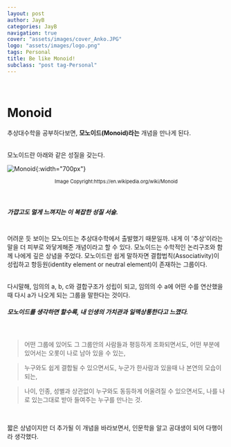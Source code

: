 ```yaml
---
layout: post
author: JayB
categories: JayB
navigation: true
cover: "assets/images/cover_Anko.JPG"
logo: "assets/images/logo.png"
tags: Personal
title: Be like Monoid!
subclass: "post tag-Personal"
---
```


<br>

# Monoid

추상대수학을 공부하다보면, <strong>모노이드(Monoid)라는</strong> 개념을 만나게 된다.

<br>
모노이드란 아래와 같은 성질을 갖는다.

![Monoid](https://user-images.githubusercontent.com/59648602/105717221-26d4bb00-5f20-11eb-99c5-98a4a18a4456.png){:width="700px"}

<div style="text-align: center"><span style="font-size:.8em;">Image Copyright:https://en.wikipedia.org/wiki/Monoid</span></div><br>

<br>

##### 가깝고도 멀게 느껴지는 이 복잡한 성질 서술.

<br>
어려운 듯 보이는 모노이드는 추상대수학에서 출발했기 때문일까. 내게 이 '추상'이라는 말을 더 피부로 와닿게해준 개념이라고 할 수 있다. 모노이드는 수학적인 논리구조와 함께 나에게 깊은 상념을 주었다. 모노이드란 쉽게 말하자면 결합법칙(Associativity)이 성립하고 항등원(identity element or neutral element)이 존재하는 그룹이다. 
<br>
<br>

다시말해, 임의의 a, b, c와 결합구조가 성립이 되고, 임의의 수 a에 어떤 수를 연산했을 때 다시 a가 나오게 되는 그룹을 말한다는 것이다.

##### 모노이드를 생각하면 할수록, 내 인생의 가치관과 일맥상통한다고 느꼈다.

<br>

> 어떤 그룹에 있어도 그 그룹안의 사람들과 평등하게 조화되면서도, 어떤 부분에 있어서는 오롯이 나로 남아 있을 수 있는,

> 누구와도 쉽게 결합될 수 있으면서도, 누군가 한사람과 있을때 나 본연의 모습이 되는,

> 나이, 인종, 성별과 상관없이 누구와도 동등하게 어울려질 수 있으면서도, 나를 나로 있는그대로 받아 들여주는 누구를 만나는 것.

<br>

짧은 상념이지만 더 추가될 이 개념을 바라보면서, 인문학을 알고 공대생이 되어 다행이라 생각했다.
